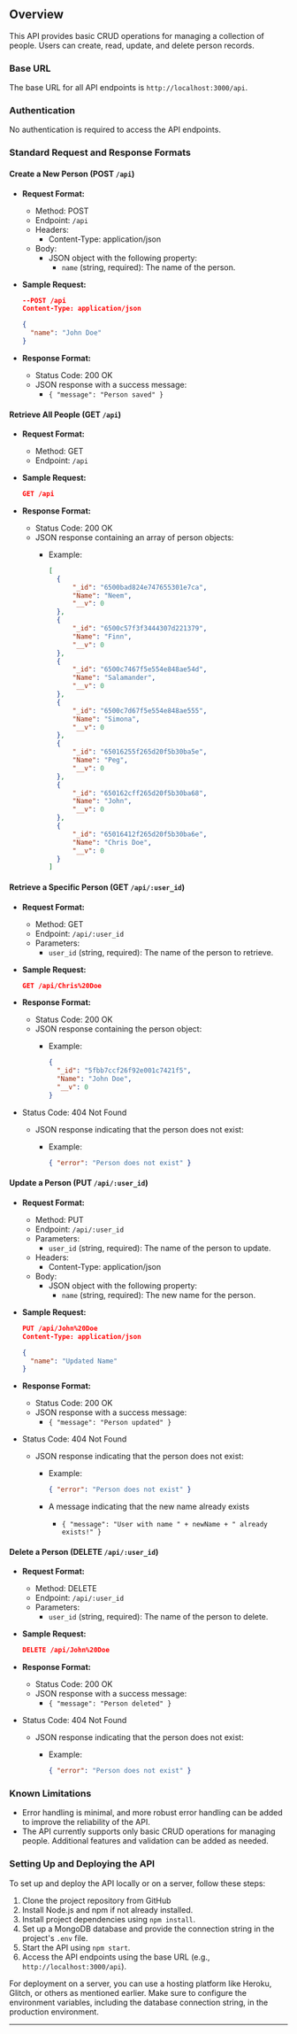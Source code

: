## Overview

This API provides basic CRUD operations for managing a collection of people. Users can create, read, update, and delete person records.

### Base URL

The base URL for all API endpoints is `http://localhost:3000/api`.

### Authentication

No authentication is required to access the API endpoints.

### Standard Request and Response Formats

#### Create a New Person (POST `/api`)

- **Request Format:**
  - Method: POST
  - Endpoint: `/api`
  - Headers:
    - Content-Type: application/json
  - Body:
    - JSON object with the following property:
      - `name` (string, required): The name of the person.

- **Sample Request:**

  ```json
  --POST /api
  Content-Type: application/json

  {
    "name": "John Doe"
  }
  ```

- **Response Format:**
  - Status Code: 200 OK
  - JSON response with a success message:
    - `{ "message": "Person saved" }`

#### Retrieve All People (GET `/api`)

- **Request Format:**
  - Method: GET
  - Endpoint: `/api`

- **Sample Request:**

  ```json
  GET /api
  ```

- **Response Format:**
  - Status Code: 200 OK
  - JSON response containing an array of person objects:
    - Example:

      ```json
      [
        {
            "_id": "6500bad824e747655301e7ca",
            "Name": "Neem",
            "__v": 0
        },
        {
            "_id": "6500c57f3f3444307d221379",
            "Name": "Finn",
            "__v": 0
        },
        {
            "_id": "6500c7467f5e554e848ae54d",
            "Name": "Salamander",
            "__v": 0
        },
        {
            "_id": "6500c7d67f5e554e848ae555",
            "Name": "Simona",
            "__v": 0
        },
        {
            "_id": "65016255f265d20f5b30ba5e",
            "Name": "Peg",
            "__v": 0
        },
        {
            "_id": "650162cff265d20f5b30ba68",
            "Name": "John",
            "__v": 0
        },
        {
            "_id": "65016412f265d20f5b30ba6e",
            "Name": "Chris Doe",
            "__v": 0
        }
      ]
      ```

#### Retrieve a Specific Person (GET `/api/:user_id`)

- **Request Format:**
  - Method: GET
  - Endpoint: `/api/:user_id`
  - Parameters:
    - `user_id` (string, required): The name of the person to retrieve.

- **Sample Request:**

  ```json
  GET /api/Chris%20Doe
  ```

- **Response Format:**
  - Status Code: 200 OK
  - JSON response containing the person object:
    - Example:

      ```json
      {
        "_id": "5fbb7ccf26f92e001c7421f5",
        "Name": "John Doe",
        "__v": 0
      }
      ```

- Status Code: 404 Not Found
  - JSON response indicating that the person does not exist:
    - Example:

      ```json
      { "error": "Person does not exist" }
      ```

#### Update a Person (PUT `/api/:user_id`)

- **Request Format:**
  - Method: PUT
  - Endpoint: `/api/:user_id`
  - Parameters:
    - `user_id` (string, required): The name of the person to update.
  - Headers:
    - Content-Type: application/json
  - Body:
    - JSON object with the following property:
      - `name` (string, required): The new name for the person.

- **Sample Request:**

  ```json
  PUT /api/John%20Doe
  Content-Type: application/json

  {
    "name": "Updated Name"
  }
  ```

- **Response Format:**
  - Status Code: 200 OK
  - JSON response with a success message:
    - `{ "message": "Person updated" }`

- Status Code: 404 Not Found
  - JSON response indicating that the person does not exist:
    - Example:

      ```json
      { "error": "Person does not exist" }
      ```
    - A message indicating that the new name already exists
      - `{ "message": "User with name " + newName + " already exists!" }`

#### Delete a Person (DELETE `/api/:user_id`)

- **Request Format:**
  - Method: DELETE
  - Endpoint: `/api/:user_id`
  - Parameters:
    - `user_id` (string, required): The name of the person to delete.

- **Sample Request:**

  ```json
  DELETE /api/John%20Doe
  ```

- **Response Format:**
  - Status Code: 200 OK
  - JSON response with a success message:
    - `{ "message": "Person deleted" }`

- Status Code: 404 Not Found
  - JSON response indicating that the person does not exist:
    - Example:

      ```json
      { "error": "Person does not exist" }
      ```

### Known Limitations
- Error handling is minimal, and more robust error handling can be added to improve the reliability of the API.
- The API currently supports only basic CRUD operations for managing people. Additional features and validation can be added as needed.

### Setting Up and Deploying the API

To set up and deploy the API locally or on a server, follow these steps:

1. Clone the project repository from GitHub
2. Install Node.js and npm if not already installed.
3. Install project dependencies using `npm install`.
4. Set up a MongoDB database and provide the connection string in the project's `.env` file.
5. Start the API using `npm start`.
6. Access the API endpoints using the base URL (e.g., `http://localhost:3000/api`).

For deployment on a server, you can use a hosting platform like Heroku, Glitch, or others as mentioned earlier. Make sure to configure the environment variables, including the database connection string, in the production environment.

---
